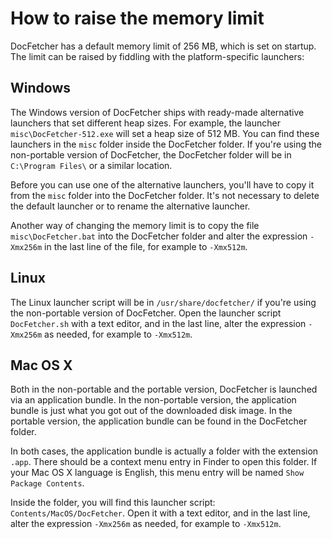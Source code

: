 How to raise the memory limit
=============================
DocFetcher has a default memory limit of 256 MB, which is set on startup. The limit can be raised by fiddling with the platform-specific launchers:

Windows
-------
The Windows version of DocFetcher ships with ready-made alternative launchers that set different heap sizes. For example, the launcher `misc\DocFetcher-512.exe` will set a heap size of 512 MB. You can find these launchers in the `misc` folder inside the DocFetcher folder. If you're using the non-portable version of DocFetcher, the DocFetcher folder will be in `C:\Program Files\` or a similar location.

Before you can use one of the alternative launchers, you'll have to copy it from the `misc` folder into the DocFetcher folder. It's not necessary to delete the default launcher or to rename the alternative launcher.

Another way of changing the memory limit is to copy the file `misc\DocFetcher.bat` into the DocFetcher folder and alter the expression `-Xmx256m` in the last line of the file, for example to `-Xmx512m`.

Linux
-----
The Linux launcher script will be in `/usr/share/docfetcher/` if you're using the non-portable version of DocFetcher. Open the launcher script `DocFetcher.sh` with a text editor, and in the last line, alter the expression `-Xmx256m` as needed, for example to `-Xmx512m`.

Mac OS X
--------
Both in the non-portable and the portable version, DocFetcher is launched via an application bundle. In the non-portable version, the application bundle is just what you got out of the downloaded disk image. In the portable version, the application bundle can be found in the DocFetcher folder.

In both cases, the application bundle is actually a folder with the extension `.app`. There should be a context menu entry in Finder to open this folder. If your Mac OS X language is English, this menu entry will be named `Show Package Contents`.

Inside the folder, you will find this launcher script: `Contents/MacOS/DocFetcher`. Open it with a text editor, and in the last line, alter the expression `-Xmx256m` as needed, for example to `-Xmx512m`.
